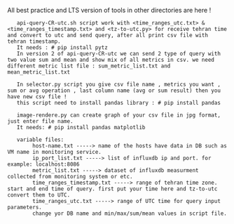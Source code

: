 All best practice and LTS version of tools in other directories are here !
       
       api-query-CR-utc.sh script work with <time_ranges_utc.txt> & <time_ranges_timestamp.txt> and <tz-to-utc.py> for receive tehran time and convert to utc and send query, after all print csv file with tehran timestamp.  
       It needs : # pip install pytz
       In version 2 of api-query-CR-utc we can send 2 type of query with two value sum and mean and show mix of all metrics in csv. we need different metric list file : sum_metric_list.txt and mean_metric_list.txt

       In selector.py script you give csv file name , metrics you want , sum or avg operation , last column name (avg or sum result) then you have new csv file ! 
       this script need to install pandas library : # pip install pandas

       image-rendere.py can create graph of your csv file in jpg format, just enter file name.
       It needs: # pip install pandas matplotlib
       
       variable files:               
            host-name.txt -----> name of the hosts have data in DB such as VM name in monitoring service.
            ip_port_list.txt -----> list of influxdb ip and port. for example: localhost:8086
            metric_list.txt -----> dataset of influxdb measurment collected from monitoring system or etc.
            time_ranges_timestamp.txt -----> range of tehran time zone. start and end time of query. first put your time here and tz-to-utc convert them to UTC.
            time_ranges_utc.txt -----> range of UTC time for query input parameters.
            change yor DB name and min/max/sum/mean values in script file.
